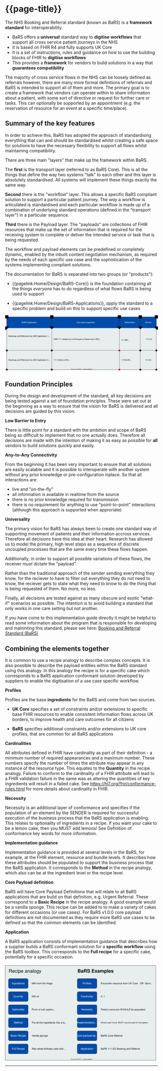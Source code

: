 # {{page-title}}

The NHS Booking and Referral standard (known as BaRS) is a **framework standard** for interoperability.

- BaRS offers a **universal** standard way to **digitise workflows** that support all cross service patient journeys in the NHS
- It is based on FHIR R4 and fully supports UK Core
- It is a set of instructions, rules and guidance on how to use the building blocks of FHIR to **digitise workflows**
- This provides a **framework** for vendors to build solutions in a way that **guarantees compatibility**

The majority of cross service flows in the NHS can be loosely defined as referrals however, there are many more formal definitions of referrals and BaRS is intended to support all of them and more. The primary goal is to create a framework that vendors can operate within to share information about a patient, with some sort of directive or request for further care or tasks. This can optionally be supported by an appointment (e.g. the reservation of resource for an event at a specific time/place). 


## Summary of the key features

In order to achieve this, BaRS has adopted the approach of standardising everything that can and should be standardised whilst creating a safe space for solutions to have the necessary flexibility to support all flows whilst maintaining compatibility.

There are three main "layers" that make up the framework within BaRS. 

The **first** is the transport layer (referred to as BaRS Core). This is all the things that define the way two systems "talk" to each other and this layer is absolutely standardised. All systems will implement these things exactly the same way. 

**Second** there is the "workflow" layer. This allows a specific BaRS compliant solution to support a particular patient journey. The *way* a workflow is articulated is standardised and each particular workflow is made up of a combination of underlying standard operations (defined in the "transport layer") in a particular sequence.

**Third** there is the Payload layer. The "payloads" are collections of FHIR resources that make up the set of information that is required for the receiving system to complete or deliver the intended service or task that is being requested.

The workflow and payload elements can be predefined or completely dynamic, enabled by the inbuilt content negotiation mechanism, as required by the needs of each specific use case and the sophistication of the systems implementing compliant solutions.

The documentation for BaRS is separated into two groups (or "products"):

- {{pagelink:Home/Design/BaRS-Core}} is the foundation containing all the things *everyone* has to do regardless of what flows BaRS is being used to support

- {{pagelink:Home/Design/BaRS-Applications}}, *apply* the standard to a specific problem and build on this to support specific use cases

![BaRS FHIR API end-to-end process](https://raw.githubusercontent.com/NHSDigital/booking-and-referral-media/master/src/images/General/Applications-v1.0.0.svg)


## Foundation Principles

During the design and development of the standard, all key decisions are being tested against a set of foundation principles. These were set out at the beginning as a way to ensure that the vision for BaRS is delivered and all decisions are guided by this vision.

**Low Barrier to Entry**

There is little point for a standard with the ambition and scope of BaRS being so difficult to implement that no one actually does. Therefore all decisions are made with the intention of making it as easy as possible for **all** vendors to build solutions quickly and easily.

**Any-to-Any Connectivity**

From the beginning it has been very important to ensure that all solutions are easily scalable and it is possible to interoperate with another system without any prior knowledge or pre-configuration inplace. So that all interactions are:

- live and "on-the-fly"
- all information is available in realtime from the source
- there is no prior knowledge required for transmission
- there is no requirement for anything to use "point-to-point" interactions (although this approach is supported when approriate)

**Universality**

The primary vision for BaRS has always been to create one standard way of supporting movement of patients and their information accross services. Therefore all decisions have this idea at their heart. Research has allowed us to model the primary, high level steps as a sequence of discrete uncoupled processes that are the same every time these flows happen. 

Additionally, in order to support all possible variations of these flows, the receiver *must* dictate the "payload". 

Rather than the traditional approach of the sender sending everything they know, for the reciever to have to filter out everything they do not need to know, the reciever gets to state what they need to know to do the thing that is being requested of them. No more, no less.

Finally, all decisions are tested against as many obscure and exotic "what-if" scenarios as possible. The intention is to avoid building a standard that only works in one care setting but not another.

If you have come to this implementation guide directly it might be helpful to read some information about the program that is responsible for developing and maininting this standard, please see here: [Booking and Referral Standard (BaRS)](https://digital.nhs.uk/services/booking-and-referral-standard "Booking and Referral Standard (BaRS)") 


## Combining the elements together

It is common to use a recipe analogy to describe complex concepts. It is also possible to describe the payload entities within the BaRS standard using this analogy. In this analogy the recipe is for a specific cake which corresponds to a BaRS application conformant solution developed by suppliers to enable the digitisation of a use case specific workflow.


**Profiles**

Profiles are the base **ingredients** for the BaRS and come from two sources.

- **UK Core**
 specifies a set of constraints and/or extensions to specific base FHIR resources to enable consistent information flows across UK borders, to improve health and care outcomes for all citizens
 
- **BaRS**
specifies additional constraints and/or extensions to UK core profiles, that are common for all BaRS applications

**Cardinalities**

All attributes defined in FHIR have cardinality as part of their definition - a minimum number of required appearances and a maximum number. These numbers specify the number of times the attribute may appear in any instance of the resource type. This equates to the **Quantity** in the recipe analogy. Failure to conform to the cardinality of a FHIR attribute will lead to a FHIR validation failure in the same was as altering the quantities of key ingredients will result in a failed cake. See https://hl7.org/fhir/conformance-rules.html for more details about cardinality in FHIR.

**Necessity**

Necessity is an additional layer of conformance and specifies if the population of an element by the SENDER is required for successful execution of the business process that the BaRS application is enabling. This relates to optionality of ingredients in a recipe. If you want your cake to be a lemon cake, then you MUST add lemons! See Definition of conformance key words for more information.

**Implementation guidance**

Implementation guidance is provided at several levels in the BaRS, for example, at the FHIR element, resource and bundle levels. It describes how these attributes should be populated to support the business process that the BaRS application. It corresponds to the **Method**  in the recipe analogy, which also can be at the ingredient level or the recipe level.

**Core Payload definition**

BaRS will have Core Payload Definitions that will relate to all BaRS applications that are build on that definition, e.g.  Urgent Referral. These correspond to a **Basic Recipe**  in the recipe analogy. A good example would be a vanilla sponge. This recipe can be added to to make a variety of cakes for different occasions (or use cases). For BaRS v1.0.0 core payload definitions are not documented as they require more BaRS use cases to be defined so that the common elements can be identified.

**Application**

A BaRS application consists of implementation guidance that describes how a supplier builds a BaRS conformant solution for a **specific workflow** using the BaRS toolbox. This corresponds to the **Full recipe** for a specific cake, potentially for a 
specific occasion.


![BaRS FHIR API end-to-end process](https://raw.githubusercontent.com/NHSDigital/booking-and-referral-media/master/src/images/General/RecipeAnalogy-1.0.0.svg)
<hr>